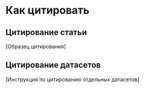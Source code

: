 # Как цитировать

## Цитирование статьи

[Образец цитирования]

## Цитирование датасетов
[Инструкция по цитированию отдельных датасетов]


